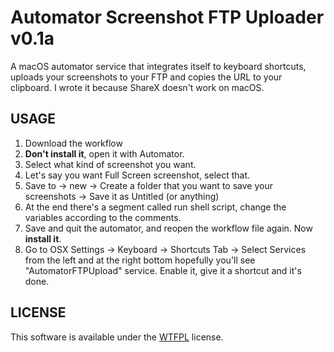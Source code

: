 # Automator Screenshot FTP Uploader v0.1a

A macOS automator service that integrates itself to keyboard shortcuts, uploads your screenshots to your FTP and copies the URL to your
clipboard. I wrote it because ShareX doesn't work on macOS.

## USAGE

1. Download the workflow
2. **Don't install it**, open it with Automator.
3. Select what kind of screenshot you want. 
4. Let's say you want Full Screen screenshot, select that.
5. Save to -> new -> Create a folder that you want to save your screenshots -> Save it as Untitled (or anything)
6. At the end there's a segment called run shell script, change the variables according to the comments.
7. Save and quit the automator, and reopen the workflow file again. Now **install it**.
8. Go to OSX Settings -> Keyboard -> Shortcuts Tab -> Select Services from the left and at the right bottom hopefully you'll see 
"AutomatorFTPUpload" service. Enable it, give it a shortcut and it's done.

## LICENSE

This software is available under the [WTFPL](http://www.wtfpl.net/) license.
